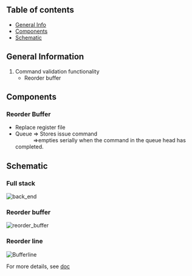 

## Table of contents
* [General Info](#general-information)
* [Components](#components)
* [Schematic](#schematic)


## General Information
1. Command validation functionality
      * Reorder buffer







## Components
### Reorder Buffer
* Replace register file
* Queue => Stores issue command <br>
      &emsp; &emsp; &ensp;  =>empties serially when the command in the queue head has completed. 





## Schematic
### Full stack
![back_end](https://user-images.githubusercontent.com/22920222/155844736-1091d569-3d03-4e67-81ec-c91e22f40822.png)

### Reorder buffer
![reorder_buffer](https://user-images.githubusercontent.com/22920222/155845165-60167119-732f-424c-9de9-57601f2dccb0.png)

### Reorder line 
![Bufferline](https://user-images.githubusercontent.com/22920222/155845331-34945ad4-b2ee-4338-a060-95a9ab601fe9.png)

For more details, see [doc](https://github.com/z1skgr/Tomasulo-BASED-processor/tree/main/3/docs/schematics)


